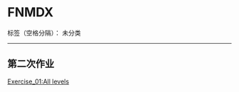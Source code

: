 # FNMDX

标签（空格分隔）： 未分类

---

## 第二次作业

[Exercise_01:All levels](https://github.com/RobertYulius/compuational_physics_N2014301020088/blob/master/TEST_01.md)
